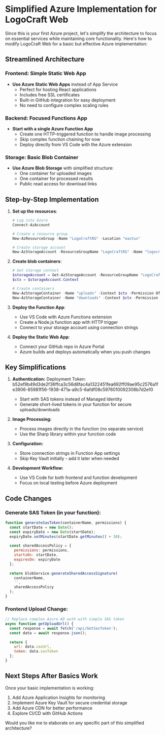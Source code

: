 # Simplified Azure Implementation for LogoCraft Web

Since this is your first Azure project, let's simplify the architecture to focus on essential services while maintaining core functionality. Here's how to modify LogoCraft Web for a basic but effective Azure implementation:

## Streamlined Architecture

### Frontend: Simple Static Web App

- **Use Azure Static Web Apps** instead of App Service
    - Perfect for hosting React applications
    - Includes free SSL certificates
    - Built-in GitHub integration for easy deployment
    - No need to configure complex scaling rules

### Backend: Focused Functions App

- **Start with a single Azure Function App**
    - Create one HTTP-triggered function to handle image processing
    - Skip complex function chaining for now
    - Deploy directly from VS Code with the Azure extension

### Storage: Basic Blob Container

- **Use Azure Blob Storage** with simplified structure:
    - One container for uploaded images
    - One container for processed results
    - Public read access for download links

## Step-by-Step Implementation

1. **Set up the resources**:
    
    ```powershell
    # Log into Azure
    Connect-AzAccount
    
    # Create a resource group
    New-AzResourceGroup -Name "LogoCraftRG" -Location "eastus"
    
    # Create storage account
    New-AzStorageAccount -ResourceGroupName "LogoCraftRG" -Name "logocraftstorage" -Location "eastus" -SkuName "Standard_LRS"
    ```
    
2. **Create blob containers**:
    
    ```powershell
    # Get storage context
    $storageAccount = Get-AzStorageAccount -ResourceGroupName "LogoCraftRG" -Name "logocraftstorage"
    $ctx = $storageAccount.Context
    
    # Create containers
    New-AzStorageContainer -Name "uploads" -Context $ctx -Permission Off
    New-AzStorageContainer -Name "downloads" -Context $ctx -Permission Blob
    ```
    
3. **Deploy the Function App**:
    
    - Use VS Code with Azure Functions extension
    - Create a Node.js function app with HTTP trigger
    - Connect to your storage account using connection strings
4. **Deploy the Static Web App**:
    
    - Connect your GitHub repo in Azure Portal
    - Azure builds and deploys automatically when you push changes

## Key Simplifications

1. **Authentication:**
    Deployment Token: b52ef9b49d3de2f36ffca3c56d8fac4a1322451fea692ff09ae95c2576a1fe3906-85981f56-1938-471a-a9c5-6afdf08c5976010092308b7d2e10
    
    - Start with SAS tokens instead of Managed Identity
    - Generate short-lived tokens in your function for secure uploads/downloads
2. **Image Processing:**
    
    - Process images directly in the function (no separate service)
    - Use the Sharp library within your function code
3. **Configuration:**
    
    - Store connection strings in Function App settings
    - Skip Key Vault initially - add it later when needed
4. **Development Workflow:**
    
    - Use VS Code for both frontend and function development
    - Focus on local testing before Azure deployment

## Code Changes

### Generate SAS Token (in your function):

```javascript
function generateSasToken(containerName, permissions) {
  const startDate = new Date();
  const expiryDate = new Date(startDate);
  expiryDate.setMinutes(startDate.getMinutes() + 30);
  
  const sharedAccessPolicy = {
    permissions: permissions,
    startsOn: startDate,
    expiresOn: expiryDate
  };
  
  return blobService.generateSharedAccessSignature(
    containerName, 
    '', 
    sharedAccessPolicy
  );
}
```

### Frontend Upload Change:

```javascript
// Replace complex Azure AD auth with simple SAS token
async function getUploadUrl() {
  const response = await fetch('/api/GetSasToken');
  const data = await response.json();
  
  return {
    url: data.sasUrl,
    token: data.sasToken
  };
}
```

## Next Steps After Basics Work

Once your basic implementation is working:

1. Add Azure Application Insights for monitoring
2. Implement Azure Key Vault for secure credential storage
3. Add Azure CDN for better performance
4. Explore CI/CD with GitHub Actions

Would you like me to elaborate on any specific part of this simplified architecture?